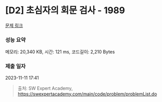 # [D2] 초심자의 회문 검사 - 1989 

[문제 링크](https://swexpertacademy.com/main/code/problem/problemDetail.do?contestProbId=AV5PyTLqAf4DFAUq) 

### 성능 요약

메모리: 20,340 KB, 시간: 121 ms, 코드길이: 2,210 Bytes

### 제출 일자

2023-11-11 17:41



> 출처: SW Expert Academy, https://swexpertacademy.com/main/code/problem/problemList.do